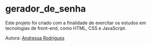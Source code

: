 # gerador_de_senha

Este projeto foi criado com a finalidade de exercitar os estudos em tecnologias de front-end, como HTML, CSS e JavaScript. 

Autora: [Andressa Rodrigues](linkedin.com/in/aandressarodrigues)
